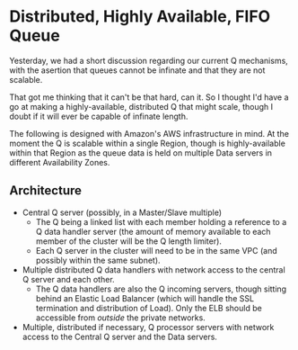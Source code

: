 # Distributed, Highly Available, FIFO Queue
Yesterday, we had a short discussion regarding our current Q mechanisms,
with the asertion that queues cannot be infinate and that they are not
scalable.

That got me thinking that it can't be that hard, can it. So I thought I'd
have a go at making a highly-available, distributed Q that might scale,
though I doubt if it will ever be capable of infinate length.

The following is designed with Amazon's AWS infrastructure in mind.  At the
moment the Q is scalable within a single Region, though is highly-available
within that Region as the queue data is held on multiple Data servers in
different Availability Zones.



## Architecture
* Central Q server (possibly, in a Master/Slave multiple)
  * The Q being a linked list with each member holding a reference to a Q data
  handler server (the amount of memory available to each member of the
  cluster will be the Q length limiter).
  * Each Q server in the cluster will need to be in the same VPC (and possibly
  within the same subnet).
* Multiple distributed Q data handlers with network access to the central Q
  server and each other.
  * The Q data handlers are also the Q incoming servers, though sitting
    behind an Elastic Load Balancer (which will handle the SSL termination
    and  distribution of Load). Only the ELB should be accessible from
    *outside* the private networks.
* Multiple, distributed if necessary, Q processor servers with network access
  to the Central Q server and the Data servers.

[modeline]: # ( vim: set fenc=utf-8 spell spl=en tw=76 ft=markdown: )
